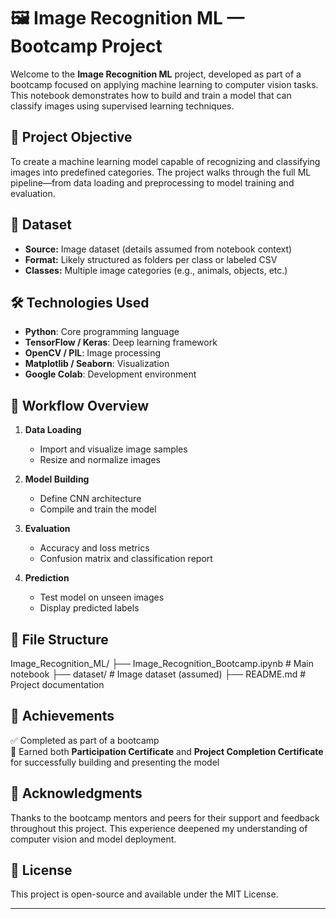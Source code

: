 # 🖼️ Image Recognition ML — Bootcamp Project

Welcome to the **Image Recognition ML** project, developed as part of a bootcamp focused on applying machine learning to computer vision tasks. This notebook demonstrates how to build and train a model that can classify images using supervised learning techniques.

## 🎯 Project Objective

To create a machine learning model capable of recognizing and classifying images into predefined categories. The project walks through the full ML pipeline—from data loading and preprocessing to model training and evaluation.

## 🧪 Dataset

- **Source:** Image dataset (details assumed from notebook context)
- **Format:** Likely structured as folders per class or labeled CSV
- **Classes:** Multiple image categories (e.g., animals, objects, etc.)

## 🛠️ Technologies Used

- **Python**: Core programming language
- **TensorFlow / Keras**: Deep learning framework
- **OpenCV / PIL**: Image processing
- **Matplotlib / Seaborn**: Visualization
- **Google Colab**: Development environment

## 🚀 Workflow Overview

1. **Data Loading**
   - Import and visualize image samples
   - Resize and normalize images

2. **Model Building**
   - Define CNN architecture
   - Compile and train the model

3. **Evaluation**
   - Accuracy and loss metrics
   - Confusion matrix and classification report

4. **Prediction**
   - Test model on unseen images
   - Display predicted labels

## 📂 File Structure
Image_Recognition_ML/ ├── Image_Recognition_Bootcamp.ipynb # Main notebook ├── dataset/ # Image dataset (assumed) ├── README.md # Project documentation


## 🏅 Achievements

✅ Completed as part of a bootcamp  
📜 Earned both **Participation Certificate** and **Project Completion Certificate** for successfully building and presenting the model

## 🤝 Acknowledgments

Thanks to the bootcamp mentors and peers for their support and feedback throughout this project. This experience deepened my understanding of computer vision and model deployment.

## 📜 License

This project is open-source and available under the MIT License.

---


